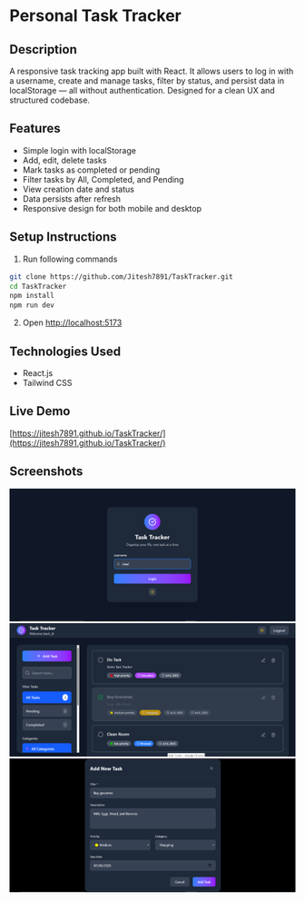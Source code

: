 # Personal Task Tracker

## Description  
A responsive task tracking app built with React. It allows users to log in with a username, create and manage tasks, filter by status, and persist data in localStorage — all without authentication. Designed for a clean UX and structured codebase.

## Features  
- Simple login with localStorage  
- Add, edit, delete tasks  
- Mark tasks as completed or pending  
- Filter tasks by All, Completed, and Pending  
- View creation date and status  
- Data persists after refresh  
- Responsive design for both mobile and desktop

## Setup Instructions  
1. Run following commands
```bash
git clone https://github.com/Jitesh7891/TaskTracker.git
cd TaskTracker
npm install
npm run dev
```
2. Open [http://localhost:5173](http://localhost:5173)

## Technologies Used  
- React.js  
- Tailwind CSS  

## Live Demo  
[https://jitesh7891.github.io/TaskTracker/](https://jitesh7891.github.io/TaskTracker/)

## Screenshots  
![Task Dashboard](https://github.com/Jitesh7891/TaskTracker/blob/main/screenshots/login.PNG)
![Task Dashboard](https://github.com/Jitesh7891/TaskTracker/blob/main/screenshots/Tasks.PNG)
![Task Dashboard](https://github.com/Jitesh7891/TaskTracker/blob/main/screenshots/TaskForm.PNG)

